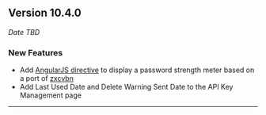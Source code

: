 
## Version 10.4.0
_Date TBD_

### New Features
* Add [AngularJS directive](https://github.com/ghostbar/angular-zxcvbn) to display a password strength meter based on a port of [zxcvbn](https://github.com/dropbox/zxcvbn)
* Add Last Used Date and Delete Warning Sent Date to the API Key Management page

---
